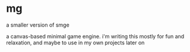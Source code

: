 # mg

a smaller version of smge

a canvas-based minimal game engine. i'm writing this mostly for fun and relaxation, and maybe to use in my own projects later on
